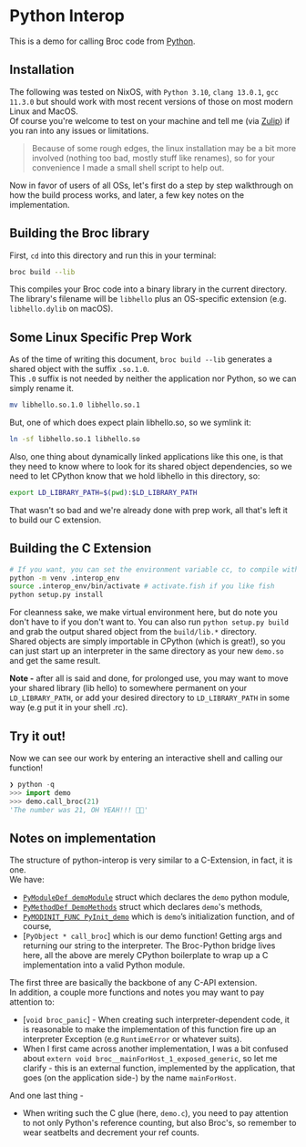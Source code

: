 # Python Interop

This is a demo for calling Broc code from [Python](https://www.python.org/).

## Installation

The following was tested on NixOS, with `Python 3.10`, `clang 13.0.1`, `gcc 11.3.0` but should work with most recent versions of those on most modern Linux and MacOS.\
Of course you're welcome to test on your machine and tell me (via [Zulip](https://broc.zulipchat.com/#narrow/pm-with/583319-dank)) if you ran into any issues or limitations.

> Because of some rough edges, the linux installation may be a bit more involved (nothing too bad, mostly stuff like renames), so for your convenience I made a small shell script to help out.

Now in favor of users of all OSs, let's first do a step by step walkthrough on how the build process works, and later, a few key notes on the implementation.

## Building the Broc library

First, `cd` into this directory and run this in your terminal:

```sh
broc build --lib
```

This compiles your Broc code into a binary library in the current directory. The library's filename will be `libhello` plus an OS-specific extension (e.g. `libhello.dylib` on macOS).

## Some Linux Specific Prep Work
As of the time of writing this document, `broc build --lib` generates a shared object with the suffix `.so.1.0`.\
This `.0` suffix is not needed by neither the application nor Python, so we can simply rename it.

``` sh
mv libhello.so.1.0 libhello.so.1
```
But, one of which does expect plain libhello.so, so we symlink it:

```sh
ln -sf libhello.so.1 libhello.so
```

Also, one thing about dynamically linked applications like this one, is that they need to know where to look for its shared object dependencies, so we need to let CPython know that we hold libhello in this directory, so:

``` sh
export LD_LIBRARY_PATH=$(pwd):$LD_LIBRARY_PATH
```

That wasn't so bad and we're already done with prep work, all that's left it to build our C extension.
## Building the C Extension 
``` sh
# If you want, you can set the environment variable cc, to compile with clang instead of gcc
python -m venv .interop_env
source .interop_env/bin/activate # activate.fish if you like fish
python setup.py install
```
For cleanness sake, we make virtual environment here, but do note you don't have to if you don't want to.
You can also run `python setup.py build` and grab the output shared object from the `build/lib.*` directory.\
Shared objects are simply importable in CPython (which is great!), so you can just start up an interpreter in the same directory as your new `demo.so` and get the same result.

**Note -** after all is said and done, for prolonged use, you may want to move your shared library (lib hello) to somewhere permanent on your `LD_LIBRARY_PATH`, or add your desired directory to `LD_LIBRARY_PATH` in some way (e.g put it in your shell .rc).

## Try it out!

Now we can see our work by entering an interactive shell and calling our function!

```py
❯ python -q
>>> import demo
>>> demo.call_broc(21)
'The number was 21, OH YEAH!!! 🤘🤘'
```

## Notes on implementation
The structure of python-interop is very similar to a C-Extension, in fact, it is one.\
We have:
- [`PyModuleDef demoModule`](https://docs.python.org/3/c-api/module.html#c.PyModuleDef) struct which declares the `demo` python module,
- [`PyMethodDef DemoMethods`](https://docs.python.org/3/c-api/structures.html#c.PyMethodDef) struct which declares `demo`'s methods,
- [`PyMODINIT_FUNC PyInit_demo`](https://docs.python.org/3/extending/extending.html) which is `demo`’s initialization function, and of course,
- [`PyObject * call_broc`] which is our demo function! Getting args and returning our string to the interpreter. The Broc-Python bridge lives here, all the above are merely CPython boilerplate to wrap up a C implementation into a valid Python module.

The first three are basically the backbone of any C-API extension.\
In addition, a couple more functions and notes you may want to pay attention to:
- [`void broc_panic`] - When creating such interpreter-dependent code, it is reasonable to make the implementation of this function fire up an interpreter Exception (e.g `RuntimeError` or whatever suits).
- When I first came across another implementation, I was a bit confused about `extern void broc__mainForHost_1_exposed_generic`, so let me clarify - this is an external function, implemented by the application, that goes (on the application side-) by the name `mainForHost`.

And one last thing -
- When writing such the C glue (here, `demo.c`), you need to pay attention to not only Python's reference counting, but also Broc's, so remember to wear seatbelts and decrement your ref counts.
